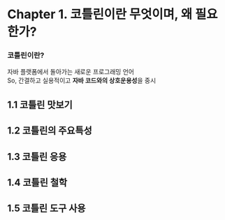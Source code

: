 # Chapter 1. 코틀린이란 무엇이며, 왜 필요한가?  


### 코틀린이란?
자바 플랫폼에서 돌아가는 새로운 프로그래밍 언어<br>
So, 간결하고 실용적이고 **자바 코드와의 상호운용성**을 중시

## 1.1 코틀린 맛보기

## 1.2 코틀린의 주요특성  
## 1.3 코틀린 응용  
## 1.4 코틀린 철학  
## 1.5 코틀린 도구 사용  
